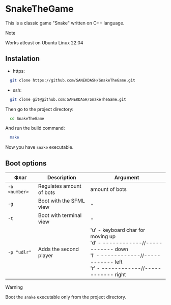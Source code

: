 # SnakeTheGame

This is a classic game "Snake" written on C++ language.

> [!NOTE]
> Works atleast on Ubuntu Linux 22.04


## Instalation
- https:
```bash
  git clone https://github.com/SANEKDASH/SnakeTheGame.git
```
- ssh:
```bash
  git clone git@github.com:SANEKDASH/SnakeTheGame.git
```
Then go to the project directory:
```bash
  cd SnakeTheGame
```
And run the build command:
```bash
  make
```

Now you have `snake` executable.

## Boot options
| Флаг | Description              | Argument          |
|------|--------------------------|-------------------|
| `-b <number>` | Regulates amount of bots | amount of bots    |
| `-g`          | Boot with the SFML view  |     -             |
| `-t`          | Boot with terminal view  | -                |
| `-p "udlr"`   | Adds the second player   |  'u' - keyboard char for moving up <br> 'd' - ------------//------------ down <br> 'l' - ------------//------------ left <br>'r' - ------------//------------ right |

> [!WARNING]
> Boot the `snake` executable only from the project directory.


